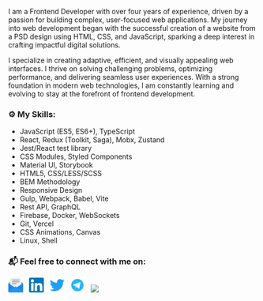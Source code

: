 <p>
  I am a Frontend Developer with over four years of experience, driven by a passion for building complex, user-focused web applications. My journey into web development began with the successful creation of a website from a PSD design using HTML, CSS, and JavaScript, sparking a deep interest in crafting impactful digital solutions.
</p>

<p>
  I specialize in creating adaptive, efficient, and visually appealing web interfaces. I thrive on solving challenging problems, optimizing performance, and delivering seamless user experiences. With a strong foundation in modern web technologies, I am constantly learning and evolving to stay at the forefront of frontend development.
</p>

### ⚙️ My Skills:

- JavaScript (ES5, ES6+), TypeScript
- React, Redux (Toolkit, Saga), Mobx, Zustand
- Jest/React test library
- CSS Modules, Styled Components 
- Material UI, Storybook
- HTML5, CSS/LESS/SCSS
- BEM Methodology
- Responsive Design
- Gulp, Webpack, Babel, Vite
- Rest API, GraphQL
- Firebase, Docker, WebSockets
- Git, Vercel
- CSS Animations, Canvas
- Linux, Shell


### 📬 Feel free to connect with me on:

<a href="mailto:bogdankuzzmin@gmail.com"><img height="30" src="https://raw.githubusercontent.com/bogdankuzzmin/bogdankuzzmin/master/email.svg"></a>&nbsp;&nbsp;
<a href="https://www.linkedin.com/in/bogdankuzzmin/"><img height="30" src="https://raw.githubusercontent.com/bogdankuzzmin/bogdankuzzmin/master/linkedin.svg"></a>&nbsp;&nbsp;
<a href="https://twitter.com/bogdankuzzmin/"><img height="30" src="https://raw.githubusercontent.com/bogdankuzzmin/bogdankuzzmin/master/twitter.svg"></a>&nbsp;&nbsp;
<a href="https://t.me/bogdankuzzmin/"><img height="30" src="https://raw.githubusercontent.com/bogdankuzzmin/bogdankuzzmin/master/telegram.svg"></a>&nbsp;&nbsp;
<a href="https://www.codewars.com/users/bogdankuzzmin/"><img height="30" src="https://www.codewars.com/users/bogdankuzzmin/badges/micro"></a>

